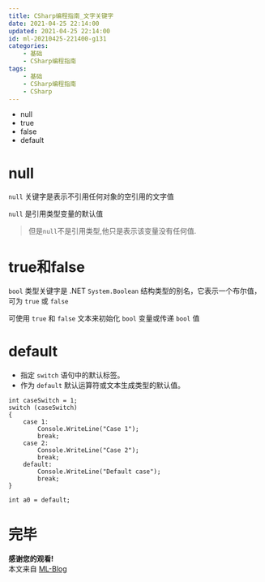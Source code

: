 ```yaml
---
title: CSharp编程指南_文字关键字
date: 2021-04-25 22:14:00
updated: 2021-04-25 22:14:00
id: ml-20210425-221400-g131
categories:
	- 基础
	- CSharp编程指南
tags: 
	- 基础
	- CSharp编程指南
	- CSharp
---
```


* null
* true
* false
* default

<!--more-->

# null

`null` 关键字是表示不引用任何对象的空引用的文字值

`null` 是引用类型变量的默认值

> 但是`null`不是引用类型,他只是表示该变量没有任何值.

# true和false

`bool` 类型关键字是 .NET `System.Boolean` 结构类型的别名，它表示一个布尔值，可为 `true` 或 `false`

可使用 `true` 和 `false` 文本来初始化 `bool` 变量或传递 `bool` 值

# default

* 指定 `switch` 语句中的默认标签。
* 作为 `default` 默认运算符或文本生成类型的默认值。

```CSharp
int caseSwitch = 1;
switch (caseSwitch)
{
	case 1:
		Console.WriteLine("Case 1");
		break;
	case 2:
		Console.WriteLine("Case 2");
		break;
	default:
		Console.WriteLine("Default case");
		break;
}
```

```CSharp
int a0 = default;
```

# 完毕

**感谢您的观看!**  
本文来自 [ML-Blog][ML-Blog_Link]

<!-- 图片 -->

<!-- 链接 -->

<!-- 水印 -->
[ML-Blog_Link]:https://userminghaoli.github.io/ "我的博客"
